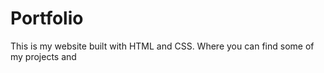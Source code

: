 # Portfolio
This is my website built with HTML and CSS. Where you can find some of my projects and 
